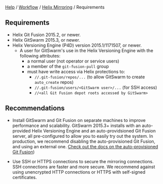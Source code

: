 [Help](../../README.md)
/ [Workflow](../README.md)
/ [Helix Mirroring](README.md)
/ Requirements

## Requirements

*   Helix Git Fusion 2015.2, or newer.
*   Helix GitSwarm 2015.3, or newer.
*   Helix Versioning Engine (P4D) version 2015.1/1171507, or newer.
    *   A user for GitSwarm's use in the Helix Versioning Engine with the
        following attributes:
        *   a normal user (not operator or service users)
        *   a member of the `git-fusion-pull` group
        *   must have write access via Helix protections to:
            *   `//.git-fusion/repos/...` (to allow GitSwarm to create
                `auto_create` repos)
            *   `//.git-fusion/users/<GitSwarm user>/...` (for SSH access)
            *   `//<all Git Fusion depot roots accessed by GitSwarm>`

## Recommendations

*   Install GitSwarm and Git Fusion on separate machines to improve
    performance and scalability. GitSwarm 2015.3+ installs with an
    auto-provided Helix Versioning Engine and an auto-providsioned Git
    Fusion server, all pre-configured to allow you to easily try out the
    system. In production, we recommend disabling the auto-provisioned Git
    Fusion, and using an external one. [Check out the docs on the
    auto-provisioned Git Fusion](../../install/auto_provision.md))

*   Use SSH or HTTPS connections to secure the mirroring connections.
    SSH connections are faster and more secure. We recommend against using
    unencrypted HTTP connections or HTTPS with self-signed certificates.
